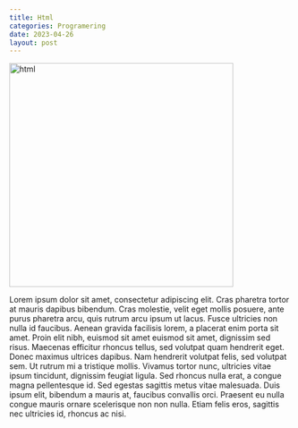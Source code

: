 ```yaml
---
title: Html
categories: Programering
date: 2023-04-26
layout: post
---
```


 <img src="https://icones.pro/wp-content/uploads/2021/05/icone-html-bleue.png" alt="html" width="400" height="400">

Lorem ipsum dolor sit amet, consectetur adipiscing elit. Cras pharetra tortor at mauris dapibus bibendum. Cras molestie, velit eget mollis posuere, ante purus pharetra arcu, quis rutrum arcu ipsum ut lacus. Fusce ultricies non nulla id faucibus. Aenean gravida facilisis lorem, a placerat enim porta sit amet. Proin elit nibh, euismod sit amet euismod sit amet, dignissim sed risus. Maecenas efficitur rhoncus tellus, sed volutpat quam hendrerit eget. Donec maximus ultrices dapibus. Nam hendrerit volutpat felis, sed volutpat sem. Ut rutrum mi a tristique mollis. Vivamus tortor nunc, ultricies vitae ipsum tincidunt, dignissim feugiat ligula. Sed rhoncus nulla erat, a congue magna pellentesque id. Sed egestas sagittis metus vitae malesuada. Duis ipsum elit, bibendum a mauris at, faucibus convallis orci. Praesent eu nulla congue mauris ornare scelerisque non non nulla. Etiam felis eros, sagittis nec ultricies id, rhoncus ac nisi.